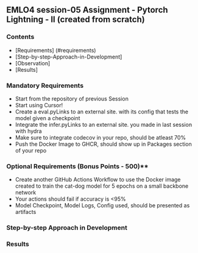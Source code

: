 ## EMLO4 session-05 Assignment - Pytorch Lightning - II (created from scratch)

### Contents
- [Requirements] (#requirements)
- [Step-by-step-Approach-in-Development]
- [Observation]
- [Results]

### Mandatory Requirements
- Start from the repository of previous Session
- Start using Cursor!
- Create a eval.pyLinks to an external site. with its config that tests the model given a checkpoint
- Integrate the infer.pyLinks to an external site. you made in last session with hydra
- Make sure to integrate codecov in your repo, should be atleast 70%
- Push the Docker Image to GHCR, should show up in Packages section of your repo

### Optional Requirements (Bonus Points - 500)**
- Create another GitHub Actions Workflow to use the Docker image created to train the cat-dog model for 5 epochs on a small backbone network
- Your actions should fail if accuracy is <95%
- Model Checkpoint, Model Logs, Config used, should be presented as artifacts

### Step-by-step Approach in Development


### Results


